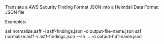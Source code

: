 Translate a AWS Security Finding Format JSON into a Heimdall Data Format JSON file

Examples:

  saf normalize:asff -i asff-findings.json -o output-file-name.json
  saf normalize:asff -i asff-findings.json --sh <standard-1-json> ... <standard-n-json> -o output-hdf-name.json
